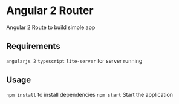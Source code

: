 # Angular 2 Router
Angular 2 Route to build simple app

## Requirements
`angularjs 2`
`typescript`
`lite-server` for server running

## Usage
`npm install` to install dependencies
`npm start` Start the application


